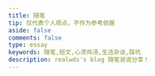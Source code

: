 ```yaml
---
title: 随笔
tip: 仅代表个人观点，不作为参考依据
aside: false
comments: false
type: essay
keywords: 随笔,短文,心灵鸡汤,生活杂谈,踩坑
description: realwds's blog 随笔说说分享！
---
```

